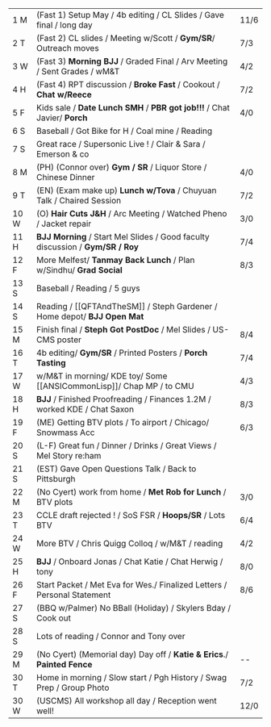 |      |                                                                                 |      |
| ---- | ------------------------------------------------------------------------------- | ---- |
| 1  M | (Fast 1) Setup May / 4b editing / CL Slides / Gave final / long day             | 11/6 |
| 2  T | (Fast 2) CL slides / Meeting w/Scott / **Gym/SR**/ Outreach moves               | 7/3  |
| 3  W | (Fast 3) **Morning BJJ** / Graded Final / Arv Meeting / Sent Grades / wM&T      | 4/2  |
| 4  H | (Fast 4) RPT discussion / **Broke Fast** / Cookout / **Chat w/Reece**           | 7/2  |
| 5  F | Kids sale / **Date Lunch SMH** / **PBR got job!!!** / Chat Javier/ **Porch**    | 4/0  |
| 6  S | Baseball / Got Bike for H / Coal mine / Reading                                 |      |
| 7  S | Great race / Supersonic Live ! / Clair & Sara / Emerson & co                    |      |
| 8  M | (PH) (Connor over) **Gym / SR** / Liquor Store / Chinese Dinner                 | 4/0  |
| 9  T | (EN) (Exam make up) **Lunch w/Tova** / Chuyuan Talk / Chaired Session           | 7/2  |
| 10 W | (O) **Hair Cuts J&H** / Arc Meeting / Watched Pheno / Jacket repair             | 3/0  |
| 11 H | **BJJ Morning** / Start Mel Slides / Good faculty discussion / **Gym/SR / Roy** | 7/4  |
| 12 F | More Melfest/ **Tanmay Back Lunch** / Plan w/Sindhu/ **Grad Social**            | 8/3  |
| 13 S | Baseball / Reading / 5 guys                                                     |      |
| 14 S | Reading / [[QFTAndTheSM]] / Steph Gardener / Home depot/ **BJJ Open Mat**       |      |
| 15 M | Finish final / **Steph Got PostDoc** / Mel Slides / US-CMS poster               | 8/4  |
| 16 T | 4b editing/ **Gym/SR** / Printed Posters / **Porch Tasting**                    | 7/4  |
| 17 W | w/M&T in morning/ KDE toy/ Some [[ANSICommonLisp]]/ Chap MP / to CMU            | 4/3  |
| 18 H | **BJJ** / Finished Proofreading / Finances 1.2M / worked KDE / Chat Saxon       | 8/3  |
| 19 F | (ME) Getting BTV plots / To airport / Chicago/ Snowmass Acc                     | 6/3  |
| 20 S | (L-F) Great fun / Dinner / Drinks / Great Views / Mel Story re:ham              |      |
| 21 S | (EST) Gave Open Questions Talk / Back to Pittsburgh                             |      |
| 22 M | (No Cyert) work from home / **Met Rob for Lunch** / BTV plots                   | 3/0  |
| 23 T | CCLE draft rejected ! / SoS FSR / **Hoops/SR** / Lots BTV                       | 6/4  |
| 24 W | More BTV / Chris Quigg Colloq / w/M&T / reading                                 | 4/2  |
| 25 H | **BJJ** / Onboard Jonas / Chat Katie / Chat Herwig / tony                       | 8/0  |
| 26 F | Start Packet / Met Eva for Wes./ Finalized Letters / Personal Statement         | 8/6  |
| 27 S | (BBQ w/Palmer) No BBall (Holiday) / Skylers Bday / Cook out                     |      |
| 28 S | Lots of reading / Connor and Tony over                                          |      |
| 29 M | (No Cyert) (Memorial day) Day off / **Katie & Erics**./ **Painted Fence**       | --   |
| 30 T | Home in morning / Slow start / Pgh History / Swag Prep / Group Photo            | 7/2  |
| 30 W | (USCMS) All workshop all day / Reception went well!                             | 12/0 |

